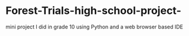# Forest-Trials-high-school-project-
mini project I did in grade 10 using Python and a web browser based IDE
